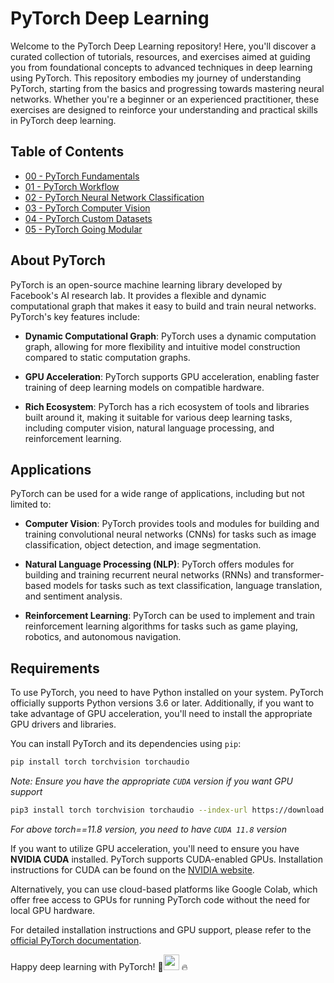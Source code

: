 # PyTorch Deep Learning 

Welcome to the PyTorch Deep Learning repository! Here, you'll discover a curated collection of tutorials, resources, and exercises aimed at guiding you from foundational concepts to advanced techniques in deep learning using PyTorch. This repository embodies my journey of understanding PyTorch, starting from the basics and progressing towards mastering neural networks. Whether you're a beginner or an experienced practitioner, these exercises are designed to reinforce your understanding and practical skills in PyTorch deep learning.

## Table of Contents

- [00 - PyTorch Fundamentals](https://github.com/LuluW8071/Data-Science/tree/main/Pytorch/00_Pytorch_Fundamentals)
- [01 - PyTorch Workflow](https://github.com/LuluW8071/Data-Science/tree/main/Pytorch/01_Pytorch_Workflow)
- [02 - PyTorch Neural Network Classification](https://github.com/LuluW8071/Data-Science/tree/main/Pytorch/02_PyTorch_Neural_Network_Classification)
- [03 - PyTorch Computer Vision](https://github.com/LuluW8071/Data-Science/tree/main/Pytorch/03_PyTorch_Computer_Vision)
- [04 - PyTorch Custom Datasets](https://github.com/LuluW8071/Data-Science/tree/main/Pytorch/04_PyTorch_Custom_Datasets)
- [05 - PyTorch Going Modular](https://github.com/LuluW8071/Data-Science/tree/main/Pytorch/05_PyTorch_Going_Modular/going_modular)

## About PyTorch

PyTorch is an open-source machine learning library developed by Facebook's AI research lab. It provides a flexible and dynamic computational graph that makes it easy to build and train neural networks. PyTorch's key features include:

- **Dynamic Computational Graph**: PyTorch uses a dynamic computation graph, allowing for more flexibility and intuitive model construction compared to static computation graphs.
  
- **GPU Acceleration**: PyTorch supports GPU acceleration, enabling faster training of deep learning models on compatible hardware.
  
- **Rich Ecosystem**: PyTorch has a rich ecosystem of tools and libraries built around it, making it suitable for various deep learning tasks, including computer vision, natural language processing, and reinforcement learning.

## Applications

PyTorch can be used for a wide range of applications, including but not limited to:

- **Computer Vision**: PyTorch provides tools and modules for building and training convolutional neural networks (CNNs) for tasks such as image classification, object detection, and image segmentation.

- **Natural Language Processing (NLP)**: PyTorch offers modules for building and training recurrent neural networks (RNNs) and transformer-based models for tasks such as text classification, language translation, and sentiment analysis.

- **Reinforcement Learning**: PyTorch can be used to implement and train reinforcement learning algorithms for tasks such as game playing, robotics, and autonomous navigation.

## Requirements

To use PyTorch, you need to have Python installed on your system. PyTorch officially supports Python versions 3.6 or later. Additionally, if you want to take advantage of GPU acceleration, you'll need to install the appropriate GPU drivers and libraries.

You can install PyTorch and its dependencies using `pip`:

```bash
pip install torch torchvision torchaudio
```

*Note: Ensure you have the appropriate `CUDA` version if you want GPU support*</br>
```bash
pip3 install torch torchvision torchaudio --index-url https://download.pytorch.org/whl/cu118
```
*For above torch==11.8 version, you need to have `CUDA 11.8` version*

If you want to utilize GPU acceleration, you'll need to ensure you have **NVIDIA CUDA** installed. PyTorch supports CUDA-enabled GPUs. Installation instructions for CUDA can be found on the [NVIDIA website](https://developer.nvidia.com/cuda-toolkit).

Alternatively, you can use cloud-based platforms like Google Colab, which offer free access to GPUs for running PyTorch code without the need for local GPU hardware.

For detailed installation instructions and GPU support, please refer to the [official PyTorch documentation](https://pytorch.org/get-started/locally/).

Happy deep learning with PyTorch! 🚀<img src="https://user-images.githubusercontent.com/74038190/213844263-a8897a51-32f4-4b3b-b5c2-e1528b89f6f3.png" width="25px" /> 🔥
